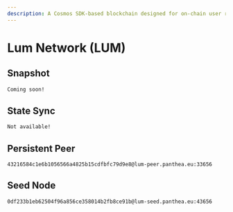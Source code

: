 ```yaml
---
description: A Cosmos SDK-based blockchain designed for on-chain user reviews and rewards.
---
```


# Lum Network (LUM)

## Snapshot

```bash
Coming soon!
```

## State Sync

```bash
Not available!
```

## Persistent Peer

```url
43216584c1e6b1056566a4825b15cdfbfc79d9e8@lum-peer.panthea.eu:33656
```

## Seed Node

```url
0df233b1eb62504f96a856ce358014b2fb8ce91b@lum-seed.panthea.eu:43656
```

